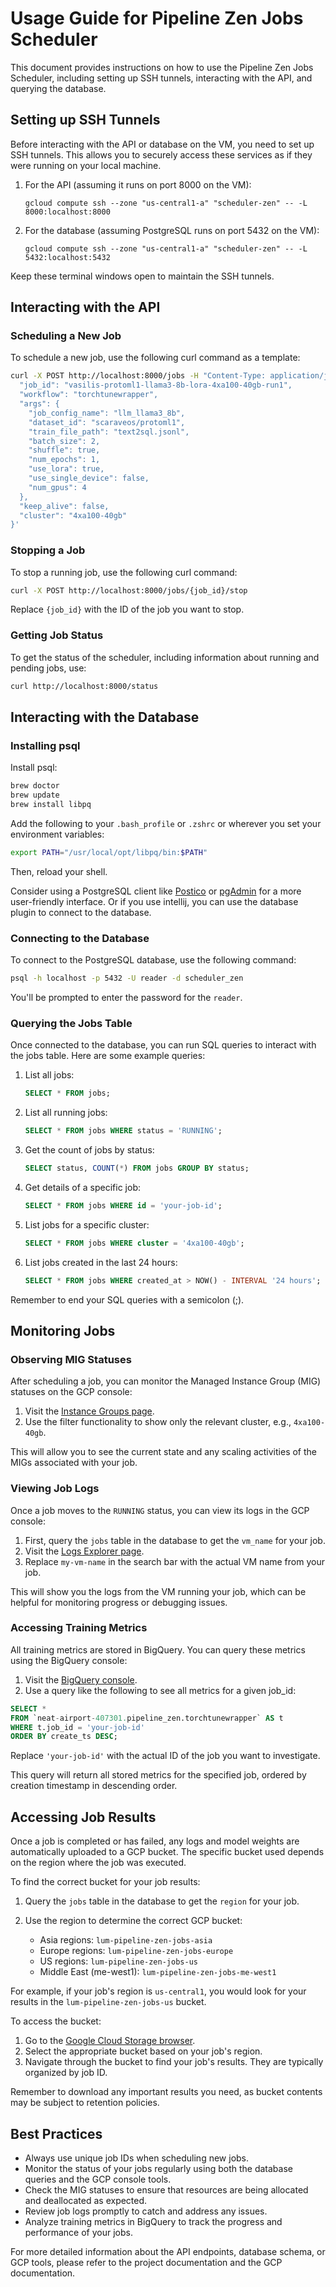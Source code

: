 # Usage Guide for Pipeline Zen Jobs Scheduler

This document provides instructions on how to use the Pipeline Zen Jobs Scheduler, including setting up SSH tunnels, interacting with the API, and querying the database.

## Setting up SSH Tunnels

Before interacting with the API or database on the VM, you need to set up SSH tunnels. This allows you to securely access these services as if they were running on your local machine.

1. For the API (assuming it runs on port 8000 on the VM):
   ```
   gcloud compute ssh --zone "us-central1-a" "scheduler-zen" -- -L 8000:localhost:8000
   ```

2. For the database (assuming PostgreSQL runs on port 5432 on the VM):
   ```
   gcloud compute ssh --zone "us-central1-a" "scheduler-zen" -- -L 5432:localhost:5432
   ```

Keep these terminal windows open to maintain the SSH tunnels.

## Interacting with the API

### Scheduling a New Job

To schedule a new job, use the following curl command as a template:

```bash
curl -X POST http://localhost:8000/jobs -H "Content-Type: application/json" -d '{
  "job_id": "vasilis-protoml1-llama3-8b-lora-4xa100-40gb-run1",  
  "workflow": "torchtunewrapper",
  "args": {
    "job_config_name": "llm_llama3_8b",
    "dataset_id": "scaraveos/protoml1",
    "train_file_path": "text2sql.jsonl",
    "batch_size": 2,
    "shuffle": true,
    "num_epochs": 1,
    "use_lora": true, 
    "use_single_device": false,
    "num_gpus": 4 
  },
  "keep_alive": false,
  "cluster": "4xa100-40gb" 
}'
```

### Stopping a Job

To stop a running job, use the following curl command:

```bash
curl -X POST http://localhost:8000/jobs/{job_id}/stop
```

Replace `{job_id}` with the ID of the job you want to stop.

### Getting Job Status

To get the status of the scheduler, including information about running and pending jobs, use:

```bash
curl http://localhost:8000/status
```

## Interacting with the Database

### Installing psql

Install psql:

```bash
brew doctor
brew update
brew install libpq
````

Add the following to your `.bash_profile` or `.zshrc` or wherever you set your environment variables:

```bash
export PATH="/usr/local/opt/libpq/bin:$PATH"
````

Then, reload your shell.

Consider using a PostgreSQL client like 
[Postico](https://eggerapps.at/postico/) or [pgAdmin](https://www.pgadmin.org/) 
for a more user-friendly interface. Or if
you use intellij, you can use the database plugin to connect to the database.

### Connecting to the Database

To connect to the PostgreSQL database, use the following command:

```bash
psql -h localhost -p 5432 -U reader -d scheduler_zen
```

You'll be prompted to enter the password for the `reader`.

### Querying the Jobs Table

Once connected to the database, you can run SQL queries to interact with the jobs table. Here are some example queries:

1. List all jobs:
   ```sql
   SELECT * FROM jobs;
   ```

2. List all running jobs:
   ```sql
   SELECT * FROM jobs WHERE status = 'RUNNING';
   ```

3. Get the count of jobs by status:
   ```sql
   SELECT status, COUNT(*) FROM jobs GROUP BY status;
   ```

4. Get details of a specific job:
   ```sql
   SELECT * FROM jobs WHERE id = 'your-job-id';
   ```

5. List jobs for a specific cluster:
   ```sql
   SELECT * FROM jobs WHERE cluster = '4xa100-40gb';
   ```

6. List jobs created in the last 24 hours:
   ```sql
   SELECT * FROM jobs WHERE created_at > NOW() - INTERVAL '24 hours';
   ```

Remember to end your SQL queries with a semicolon (;).

## Monitoring Jobs

### Observing MIG Statuses

After scheduling a job, you can monitor the Managed Instance Group (MIG) statuses on the GCP console:

1. Visit the [Instance Groups page](https://console.cloud.google.com/compute/instanceGroups/list?orgonly=true&project=neat-airport-407301&supportedpurview=organizationId,folder,project&rapt=AEjHL4NUVCalN7qo2SUhehSDZEQx1Gl2QtKDw3Gutn_hI-VoGjojng75_mpQj3gyHoPF5Rj1B0xn6Wg09QsM0Rtf1fs1KZK1Qmd8zuYtQu7iNCXCgnbaT58).
2. Use the filter functionality to show only the relevant cluster, e.g., `4xa100-40gb`.

This will allow you to see the current state and any scaling activities of the MIGs associated with your job.

### Viewing Job Logs

Once a job moves to the `RUNNING` status, you can view its logs in the GCP console:

1. First, query the `jobs` table in the database to get the `vm_name` for your job.
2. Visit the [Logs Explorer page](https://console.cloud.google.com/logs/query;query=resource.type%3D%22gce_instance%22%0A%22my-vm-name%22;cursorTimestamp=2024-07-29T00:35:48.915042250Z;duration=PT45M?project=neat-airport-407301&rapt=AEjHL4N0pNnZDgQMawNExGZ6NGqjyjXC8_C5X18V3-Mu-WOEkr4O1MexLNso4fjrMD7ImQV2-Ldyt3u4eYo5nK9Ud3RLkszcispRh9pRrQhE5CTZXcCjMuo).
3. Replace `my-vm-name` in the search bar with the actual VM name from your job.

This will show you the logs from the VM running your job, which can be helpful for monitoring progress or debugging issues.

### Accessing Training Metrics

All training metrics are stored in BigQuery. You can query these metrics using the BigQuery console:

1. Visit the [BigQuery console](https://console.cloud.google.com/bigquery?project=neat-airport-407301).
2. Use a query like the following to see all metrics for a given job_id:

```sql
SELECT *
FROM `neat-airport-407301.pipeline_zen.torchtunewrapper` AS t
WHERE t.job_id = 'your-job-id'
ORDER BY create_ts DESC;
```

Replace `'your-job-id'` with the actual ID of the job you want to investigate.

This query will return all stored metrics for the specified job, ordered by creation timestamp in descending order.

## Accessing Job Results

Once a job is completed or has failed, any logs and model weights are automatically uploaded to a GCP bucket. The specific bucket used depends on the region where the job was executed.

To find the correct bucket for your job results:

1. Query the `jobs` table in the database to get the `region` for your job.
2. Use the region to determine the correct GCP bucket:

   - Asia regions: `lum-pipeline-zen-jobs-asia`
   - Europe regions: `lum-pipeline-zen-jobs-europe`
   - US regions: `lum-pipeline-zen-jobs-us`
   - Middle East (me-west1): `lum-pipeline-zen-jobs-me-west1`

For example, if your job's region is `us-central1`, you would look for your results in the `lum-pipeline-zen-jobs-us` bucket.

To access the bucket:

1. Go to the [Google Cloud Storage browser](https://console.cloud.google.com/storage/browser).
2. Select the appropriate bucket based on your job's region.
3. Navigate through the bucket to find your job's results. They are typically organized by job ID.

Remember to download any important results you need, as bucket contents may be subject to retention policies.

## Best Practices

- Always use unique job IDs when scheduling new jobs.
- Monitor the status of your jobs regularly using both the database queries and the GCP console tools.
- Check the MIG statuses to ensure that resources are being allocated and deallocated as expected.
- Review job logs promptly to catch and address any issues.
- Analyze training metrics in BigQuery to track the progress and performance of your jobs.

For more detailed information about the API endpoints, database schema, or GCP tools, please refer to the project documentation and the GCP documentation.